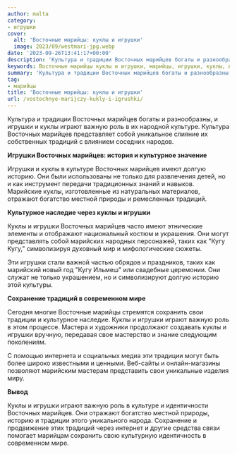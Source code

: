 ```yaml
---
author: malta
category:
- игрушки
cover:
  alt: 'Восточные марийцы: куклы и игрушки'
  image: 2023/09/westmari-jpg.webp
date: '2023-09-26T13:41:17+00:00'
description: 'Культура и традиции Восточных марийцев богаты и разнообразны, и игрушки и куклы играют важную роль в их народной культуре. Культура Восточных марийцев...'
keywords: Восточные марийцы куклы и игрушки, марийцы, игрушки, куклы, восточных, марийцев, традиции, традиций, играют, важную, роль, культуре, культурное, историю, кугу, культура, собой
summary: 'Культура и традиции Восточных марийцев богаты и разнообразны, и игрушки и куклы играют важную роль в их народной культуре. Культура Восточных марийцев...'
tag:
- марийцы
title: 'Восточные марийцы: куклы и игрушки'
url: /vostochnye-marijczy-kukly-i-igrushki/
---
```


Культура и традиции Восточных марийцев богаты и разнообразны, и игрушки и куклы играют важную роль в их народной культуре. Культура Восточных марийцев представляет собой уникальное слияние их собственных традиций с влиянием соседних народов.

**Игрушки Восточных марийцев: история и культурное значение**

Игрушки и куклы в культуре Восточных марийцев имеют долгую историю. Они были использованы не только для развлечения детей, но и как инструмент передачи традиционных знаний и навыков. Марийские куклы, изготовленные из натуральных материалов, отражают богатство местной природы и ремесленных традиций.

**Культурное наследие через куклы и игрушки**

Куклы и игрушки Восточных марийцев часто имеют этнические элементы и отображают национальный костюм и украшения. Они могут представлять собой марийских народных персонажей, таких как "Кугу Кугу," символизируя духовный мир и мифологические сюжеты.

Эти игрушки стали важной частью обрядов и праздников, таких как марийский новый год "Кугу Ильмеш" или свадебные церемонии. Они служат не только украшением, но и символизируют долгую историю этой культуры.

**Сохранение традиций в современном мире**

Сегодня многие Восточные марийцы стремятся сохранить свои традиции и культурное наследие. Куклы и игрушки играют важную роль в этом процессе. Мастера и художники продолжают создавать куклы и игрушки вручную, передавая свое мастерство и знание следующим поколениям.

С помощью интернета и социальных медиа эти традиции могут быть более широко известными и ценными. Веб-сайты и онлайн-магазины позволяют марийским мастерам представить свои уникальные изделия миру.

**Вывод**

Куклы и игрушки играют важную роль в культуре и идентичности Восточных марийцев. Они отражают богатство местной природы, историю и традиции этого уникального народа. Сохранение и продвижение этих традиций через интернет и другие средства связи помогает марийцам сохранить свою культурную идентичность в современном мире.